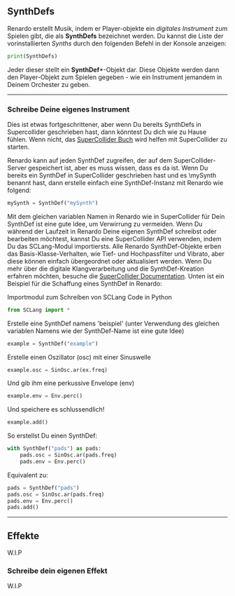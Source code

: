 

## SynthDefs


Renardo erstellt Musik, indem er Player-objekte ein *digitales Instrument* zum Spielen gibt, die als **SynthDefs** bezeichnet werden. Du kannst die Liste der vorinstallierten *Synths* durch den folgenden Befehl in der Konsole anzeigen:
```python
print(SynthDefs)
```

Jeder dieser stellt ein **SynthDef***-Objekt dar. Diese Objekte werden dann den Player-Objekt zum Spielen gegeben - wie ein Instrument jemandem in Deinem Orchester zu geben.

---
### Schreibe Deine eigenes Instrument

Dies ist etwas fortgeschrittener, aber wenn Du bereits SynthDefs in Supercollider geschrieben hast, dann könntest Du dich wie zu Hause fühlen. Wenn nicht, das [SuperCollider Buch](https://github.com/supercollider/scbookcode/) wird helfen mit SuperCollider zu starten.

Renardo kann auf jeden SynthDef zugreifen, der auf dem SuperCollider-Server gespeichert ist, aber es muss wissen, dass es da ist. Wenn Du bereits ein SynthDef in SuperCollider geschrieben hast und es \mySynth benannt hast, dann erstelle einfach eine SynthDef-Instanz mit Renardo wie folgend:
```python
mySynth = SynthDef("mySynth")
```

Mit dem gleichen variablen Namen in Renardo wie in SuperCollider für Dein SynthDef ist eine gute Idee, um Verwirrung zu vermeiden. Wenn Du während der Laufzeit in Renardo Deine eigenen SynthDef schreibst oder bearbeiten möchtest, kannst Du eine SuperCollider API verwenden, indem Du das SCLang-Modul importiersts. Alle Renardo SynthDef-Objekte erben das Basis-Klasse-Verhalten, wie Tief- und Hochpassfilter und Vibrato, aber diese können einfach übergeordnet oder aktualisiert werden. Wenn Du mehr über die digitale Klangverarbeitung und die SynthDef-Kreation erfahren möchten, besuche die [SuperCollider Documentation](https://doc.sccode.org/). Unten ist ein Beispiel für die Schaffung eines SynthDef in Renardo:

Importmodul zum Schreiben von SCLang Code in Python
```python
from SCLang import *
```

Erstelle eine SynthDef namens 'beispiel' (unter Verwendung des gleichen variablen Namens wie der SynthDef-Name ist eine gute Idee)
```python
example = SynthDef("example")
```

Erstelle einen Oszillator (osc) mit einer Sinuswelle
```python
example.osc = SinOsc.ar(ex.freq)
```

Und gib ihm eine perkussive Envelope (env)
```python
example.env = Env.perc()
```

Und speichere es schlussendlich!
```python
example.add()
```

So erstellst Du einen SynthDef:
```python
with SynthDef("pads") as pads:
	pads.osc = SinOsc.ar(pads.freq)
	pads.env = Env.perc()
```

Equivalent zu:
```python
pads = SynthDef("pads")
pads.osc = SinOsc.ar(pads.freq)
pads.env = Env.perc()
pads.add()
```

---
## Effekte

W.I.P

### Schreibe dein eigenen Effekt

W.I.P